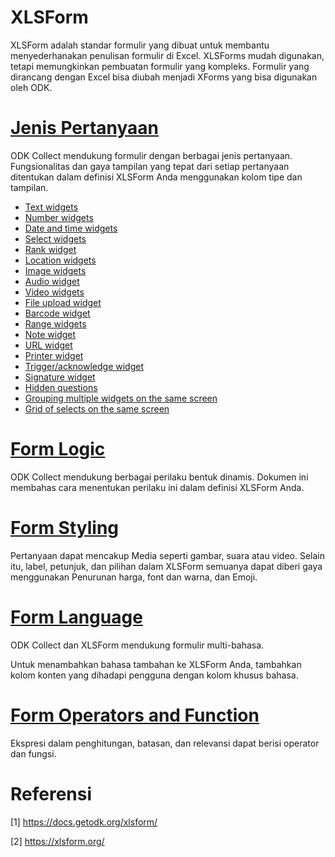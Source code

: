 # XLSForm

XLSForm adalah standar formulir yang dibuat untuk membantu menyederhanakan penulisan formulir di Excel. XLSForms mudah digunakan, tetapi memungkinkan pembuatan formulir yang kompleks. Formulir yang dirancang dengan Excel bisa diubah menjadi XForms yang bisa digunakan oleh ODK.

# [Jenis Pertanyaan](https://docs.getodk.org/form-question-types/)

ODK Collect mendukung formulir dengan berbagai jenis pertanyaan. Fungsionalitas dan gaya tampilan yang tepat dari setiap pertanyaan ditentukan dalam definisi XLSForm Anda menggunakan kolom tipe dan tampilan.

* [Text widgets](https://docs.getodk.org/form-question-types/#text-widgets)
* [Number widgets](https://docs.getodk.org/form-question-types/#number-widgets)
* [Date and time widgets](https://docs.getodk.org/form-question-types/#date-and-time-widgets)
* [Select widgets](https://docs.getodk.org/form-question-types/#select-widgets)
* [Rank widget](https://docs.getodk.org/form-question-types/#rank-widget)
* [Location widgets](https://docs.getodk.org/form-question-types/#location-widgets)
* [Image widgets](https://docs.getodk.org/form-question-types/#image-widgets)
* [Audio widget](https://docs.getodk.org/form-question-types/#audio-widget)
* [Video widgets](https://docs.getodk.org/form-question-types/#video-widgets)
* [File upload widget](https://docs.getodk.org/form-question-types/#file-upload-widget)
* [Barcode widget](https://docs.getodk.org/form-question-types/#barcode-widget)
* [Range widgets](https://docs.getodk.org/form-question-types/#range-widgets)
* [Note widget](https://docs.getodk.org/form-question-types/#note-widget)
* [URL widget](https://docs.getodk.org/form-question-types/#url-widget)
* [Printer widget](https://docs.getodk.org/form-question-types/#printer-widget)
* [Trigger/acknowledge widget](https://docs.getodk.org/form-question-types/#trigger-acknowledge-widget)
* [Signature widget](https://docs.getodk.org/form-question-types/#signature-widget)
* [Hidden questions](https://docs.getodk.org/form-question-types/#hidden-questions)
* [Grouping multiple widgets on the same screen](https://docs.getodk.org/form-question-types/#grouping-multiple-widgets-on-the-same-screen)
* [Grid of selects on the same screen](https://docs.getodk.org/form-question-types/#grid-of-selects-on-the-same-screen)

# [Form Logic](https://docs.getodk.org/form-logic/)

ODK Collect mendukung berbagai perilaku bentuk dinamis. Dokumen ini membahas cara menentukan perilaku ini dalam definisi XLSForm Anda.

# [Form Styling](https://docs.getodk.org/form-styling/)

Pertanyaan dapat mencakup Media seperti gambar, suara atau video. Selain itu, label, petunjuk, dan pilihan dalam XLSForm semuanya dapat diberi gaya menggunakan Penurunan harga, font dan warna, dan Emoji.

# [Form Language](https://docs.getodk.org/form-language/)

ODK Collect dan XLSForm mendukung formulir multi-bahasa.

Untuk menambahkan bahasa tambahan ke XLSForm Anda, tambahkan kolom konten yang dihadapi pengguna dengan kolom khusus bahasa.

# [Form Operators and Function](https://docs.getodk.org/form-operators-functions/)

 Ekspresi dalam penghitungan, batasan, dan relevansi dapat berisi operator dan fungsi.


# Referensi
<a id="1">[1]</a> https://docs.getodk.org/xlsform/

<a id="2">[2]</a> https://xlsform.org/
